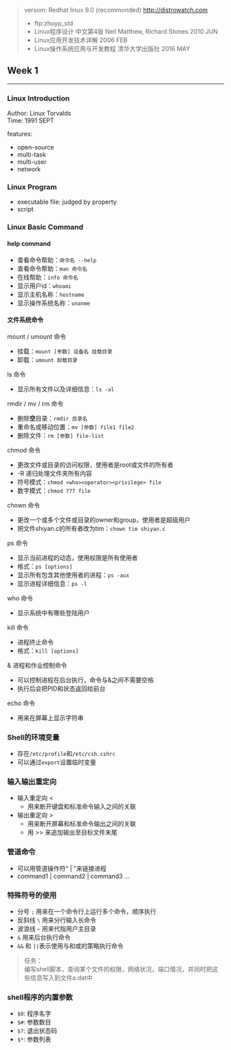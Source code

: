 > version: Redhat linux 9.0 (recommonded) 
> http://distrowatch.com
> - ftp:zhuyp_std  
> - Linux程序设计 中文第4版 Neil Matthew, Richard Stones 2010 JUN
> - Linux应用开发技术详解 2006 FEB
> - Linux操作系统应用与开发教程 清华大学出版社 2016 MAY  



## Week 1
---
### Linux Introduction
Author: Linux Torvalds  
Time: 1991 SEPT

features:
- open-source
- multi-task
- multi-user
- network  

### Linux Program
- executable file: judged by property
- script

### Linux Basic Command
#### help command
- 查看命令帮助：`命令名 --help`  
- 查看命令帮助：`man 命令名`
- 在线帮助：`info 命令名`
- 显示用户id：`whoami`
- 显示主机名称：`hostname`
- 显示操作系统名称：`unanme`

#### 文件系统命令
mount / umount 命令
- 挂载：`mount [参数] 设备名 挂载目录`
- 卸载：`umount 卸载目录`

ls 命令  
- 显示所有文件以及详细信息：`ls -al`

rmdir / mv / rm 命令
- 删除**空**目录：`rmdir 目录名`  
- 重命名或移动位置：`mv [参数] file1 file2`
- 删除文件：`rm [参数] file-list`

chmod 命令
- 更改文件或目录的访问权限，使用者是root或文件的所有者
- -R 递归处理文件夹所有内容
- 符号模式：`chmod <who><operator><privilege> file`
- 数字模式：`chmod 777 file`

chown 命令
- 更改一个或多个文件或目录的owner和group，使用者是超级用户
- 把文件shiyan.c的所有者改为tim：`chown tim shiyan.c`

ps 命令
- 显示当前进程的动态，使用权限是所有使用者
- 格式：`ps [options]`
- 显示所有包含其他使用者的进程：`ps -aux`
- 显示进程详细信息：`ps -l`

who 命令
- 显示系统中有哪些登陆用户

kill 命令
- 进程终止命令
- 格式：`kill [options]`

& 进程和作业控制命令
- 可以控制进程在后台执行，命令与&之间不需要空格
- 执行后会把PID和状态返回给前台

echo 命令
- 用来在屏幕上显示字符串

### Shell的环境变量
- 存在`/etc/profile`和`/etc/csh.cshrc`
- 可以通过`export`设置临时变量

### 输入输出重定向
- 输入重定向 <
  - 用来断开键盘和标准命令输入之间的关联
- 输出重定向 >
  - 用来断开屏幕和标准命令输出之间的关联
  - 用 >> 来追加输出至目标文件末尾

### 管道命令
- 可以用管道操作符“ | ”来链接进程
- command1 | command2 | command3 ...

### 特殊符号的使用
- 分号 `;` 用来在一个命令行上运行多个命令，顺序执行
- 反斜线 `\` 用来分行输入长命令
- 波浪线 `~` 用来代指用户主目录
- `&` 用来后台执行命令
- `&&` 和 `||`表示使用与和或的策略执行命令

> 任务：  
> 编写shell脚本，查询某个文件的权限，网络状况，端口情况，并同时把这些信息写入到文件a.dat中

### shell程序的内置参数
- `$0`: 程序名字
- `$#`: 参数数目
- `$?`: 退出状态码
- `$*`: 参数列表